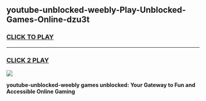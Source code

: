
## youtube-unblocked-weebly-Play-Unblocked-Games-Online-dzu3t
<h3>
<a href="https://premium76.site?title=youtube-unblocked-weebly&ref=25A">CLICK TO PLAY</a></h3>
<hr>

<h3>
<a href="https://premium76.site?title=youtube-unblocked-weebly&ref=25A">CLICK 2 PLAY</a>
  
</h3>

<a href="https://premium76.site?title=youtube-unblocked-weebly&ref=25A"><img src="https://clearcache.store/games.png"></a>


**youtube-unblocked-weebly games unblocked: Your Gateway to Fun and Accessible Online Gaming**
